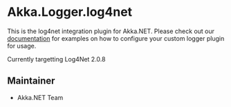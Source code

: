 # Akka.Logger.log4net

This is the log4net integration plugin for Akka.NET. Please check out our [documentation](http://getakka.net/articles/utilities/logging.html) for examples on how to configure your custom logger plugin for usage.

Currently targetting Log4Net 2.0.8

## Maintainer
- Akka.NET Team
